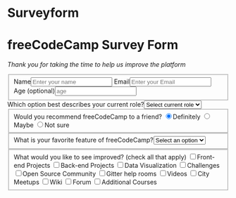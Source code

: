 # Surveyform
<!DOCTYPE html>
  <html lang="en">
    <head>
      <meta charset="UTF-8">
      <title>Survey Form</title>
      <link rel="stylesheet" href="styles.css" />
      </head>
      <body>
      <h1 id="title">freeCodeCamp Survey Form</h1>
      <p id="description"><em>Thank you for taking the time to help us improve the platform</em></p>
      <form method="post" action="https://survey-form.freecodecamp.rocks/">
      <fieldset>
        <label for="name">Name<input name="name" id="name" type="text" placeholder="Enter your name" required/></label>
        <label for="email:">Email<input name="email" id="email" type="email" placeholder="Enter your Email" required/></label>
        <label for="age">Age (optional)<input name="age" id="age" type="number" placeholder="age" required/></label>
        </fieldset>
        <label for="current-role">Which option best describes your current role?<select>
          <option value="">Select current role</option>
          <option value="1">Student</option>
          <option value="2">Full Time Job</option>
          <option value="3">Full Time Learner</option>
          <option value="4">Prefer not to say</option>
          <option value="5">Other</option>
          </select>
          </label>
        </fieldset>
        <fieldset>
          <label>Would you recommend freeCodeCamp to a friend?</label>
            <label for="Definitely"><input id="Definitely" checked type="radio" class="inline" name="Definitely-Maybe-Not sure"/>Definitely</label>
          <label for="Maybe"><input id="Maybe"type="radio" class="inline" name="Definitely-Maybe-Not sure"/>Maybe</label>
          <label for="Not sure"><input id="Not sure" type="radio"class="inline" name="Definitely-Maybe-Not sure"/>Not sure<label>
          </fieldset>
          <fieldset>
            <label>What is your favorite feature of freeCodeCamp?<select>
            <option value="">Select an option</option>
            <option value="1">Challenges</option>
            <option value="2">Projects</option>
            <option value="3">Community</option>
            <option value="4">Open Source</option>
            </select>
            </label>
 </fieldset>
 <fieldset>           <label>What would you like to see improved? (check all that apply)</label>
            <label for="Front-end"><input id="Front-end" type="checkbox" name="Front-end" class="inline">Front-end Projects</label>
            <label for="back-end"><input id="Back-end" name="Back-end" type="checkbox" class="inline">Back-end Projects</label>
            <label for="Data"><input id="Data" name="Data" type="checkbox" class="inline">Data Visualization</label>
            <label for="Challenges"><input id="Challenges" name="Challenges" type="checkbox" class="inline">Challenges</label>
            <label for="Open-Sourse"><input id="Open-Sourse" name="Open-Source"type="checkbox" class="inline">Open Source Community</label>
            <label for="Gitter"><input id="Gitter" name="Gitter" type="checkbox" class="inline">Gitter help rooms</label>
            <label for="Videos"><input id="Videos" name="Videos" type="checkbox" class="inline">Videos</label>
            <label for="City-Meetups"><input id="City-Meetups" name="City-Meetups" type="checkbox" class="inline">City Meetups</label>
            <label for="Wiki"><input id="Wiki" name="Wiki" type="checkbox" class="inline">Wiki</label>
            <label for="Forum"><input id="Forum" name="Forum" type="checkbox" class="inline">Forum</label>
            <label for="Courses"><input id="Courses" name="Courses" type="checkbox" class="inline" />Additional Courses</label>
            </fieldset>
        </form>
      </body>
      </html>
